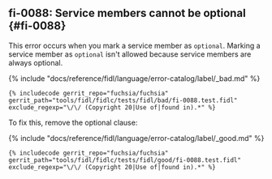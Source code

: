 ## fi-0088: Service members cannot be optional {#fi-0088}

This error occurs when you mark a service member as `optional`. Marking a
service member as `optional` isn't allowed because service members are always
optional.

{% include "docs/reference/fidl/language/error-catalog/label/_bad.md" %}

```fidl
{% includecode gerrit_repo="fuchsia/fuchsia" gerrit_path="tools/fidl/fidlc/tests/fidl/bad/fi-0088.test.fidl" exclude_regexp="\/\/ (Copyright 20|Use of|found in).*" %}
```

To fix this, remove the optional clause:

{% include "docs/reference/fidl/language/error-catalog/label/_good.md" %}

```fidl
{% includecode gerrit_repo="fuchsia/fuchsia" gerrit_path="tools/fidl/fidlc/tests/fidl/good/fi-0088.test.fidl" exclude_regexp="\/\/ (Copyright 20|Use of|found in).*" %}
```
